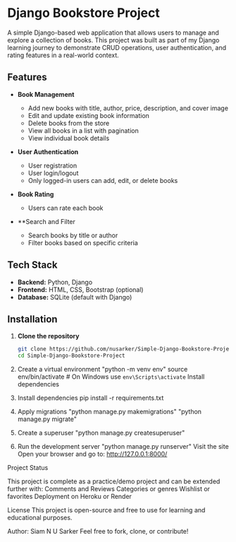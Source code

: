 # Django Bookstore Project

A simple Django-based web application that allows users to manage and explore a collection of books. This project was built as part of my Django learning journey to demonstrate CRUD operations, user authentication, and rating features in a real-world context.

## Features

- **Book Management**
  - Add new books with title, author, price, description, and cover image
  - Edit and update existing book information
  - Delete books from the store
  - View all books in a list with pagination
  - View individual book details
  
- **User Authentication**
  - User registration
  - User login/logout
  - Only logged-in users can add, edit, or delete books

- **Book Rating**
  - Users can rate each book

- **Search and Filter
  - Search books by title or author
  - Filter books based on specific criteria

## Tech Stack

- **Backend:** Python, Django
- **Frontend:** HTML, CSS, Bootstrap (optional)
- **Database:** SQLite (default with Django)

## Installation

1. **Clone the repository**
   ```bash
   git clone https://github.com/nusarker/Simple-Django-Bookstore-Project.git
   cd Simple-Django-Bookstore-Project
   
2. Create a virtual environment
"python -m venv env"
source env/bin/activate  # On Windows use `env\Scripts\activate`
Install dependencies

3. Install dependencies
pip install -r requirements.txt

4. Apply migrations
"python manage.py makemigrations"
"python manage.py migrate"

5. Create a superuser
"python manage.py createsuperuser"


6. Run the development server
"python manage.py runserver"
Visit the site
Open your browser and go to:
http://127.0.0.1:8000/

Project Status

This project is complete as a practice/demo project and can be extended further with:
Comments and Reviews
Categories or genres
Wishlist or favorites
Deployment on Heroku or Render

License
This project is open-source and free to use for learning and educational purposes.

Author: Siam N U Sarker
Feel free to fork, clone, or contribute!


